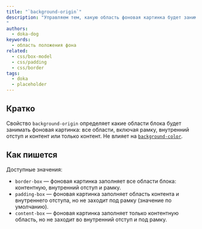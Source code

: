 ```yaml
---
title: "`background-origin`"
description: "Управляем тем, какую область фоновая картинка будет занимать внутри элемента.
"
authors:
  - doka-dog
keywords:
  - область положения фона
related:
  - css/box-model
  - css/padding
  - css/border
tags:
  - doka
  - placeholder
---
```


## Кратко

Свойство `background-origin` определяет какие области блока будет занимать фоновая картинка: все области, включая рамку, внутренний отступ и контент или только контент. Не влияет на [`background-color`](/css/background-color/).

## Как пишется

Доступные значения:

- `border-box` — фоновая картинка заполняет все области блока: контентную, внутренний отступ и рамку.
- `padding-box` — фоновая картинка заполняет область контента и внутреннего отступа, но не заходит под рамку (значение по умолчанию).
- `content-box` — фоновая картинка заполняет только контентную область, но не заходит во внутренний отступ и под рамку.
